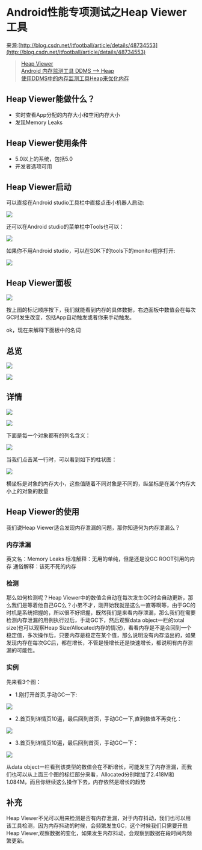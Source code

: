 # Android性能专项测试之Heap Viewer工具

来源:[http://blog.csdn.net/itfootball/article/details/48734553](http://blog.csdn.net/itfootball/article/details/48734553)

> [Heap Viewer](https://developer.android.com/intl/zh-cn/tools/performance/heap-viewer/index.html)<br/>
> [Android 内存监测工具 DDMS –> Heap](http://blog.csdn.net/feng88724/article/details/6460918)<br/>
> [使用DDMS中的内存监测工具Heap来优化内存](http://www.cnblogs.com/tianzhijiexian/p/4267919.html)

## Heap Viewer能做什么？

* 实时查看App分配的内存大小和空闲内存大小
* 发现Memory Leaks

## Heap Viewer使用条件

* 5.0以上的系统，包括5.0
* 开发者选项可用

## Heap Viewer启动

可以直接在Android studio工具栏中直接点击小机器人启动: 

![](10/1.png)

还可以在Android studio的菜单栏中Tools也可以：

![](10/2.png)

如果你不用Android studio，可以在SDK下的tools下的monitor程序打开: 

![](10/3.png)

## Heap Viewer面板

![](10/4.png)

按上图的标记顺序按下，我们就能看到内存的具体数据，右边面板中数值会在每次GC时发生改变，包括App自动触发或者你来手动触发。

ok，现在来解释下面板中的名词

## 总览

![](10/5.png)

![](10/6.png)

## 详情

![](10/7.png)

![](10/8.png)

下面是每一个对象都有的列名含义：

![](10/9.png)

当我们点击某一行时，可以看到如下的柱状图：

![](10/10.png)

横坐标是对象的内存大小，这些值随着不同对象是不同的，纵坐标是在某个内存大小上的对象的数量

## Heap Viewer的使用

我们说Heap Viewer适合发现内存泄漏的问题，那你知道何为内存泄漏么？

### 内存泄漏

英文名：Memory Leaks 
标准解释：无用的单纯，但是还是没GC ROOT引用的内存 
通俗解释：该死不死的内存

### 检测

那么如何检测呢？Heap Viewer中的数值会自动在每次发生GC时会自动更新，那么我们是等着他自己GC么？小弟不才，刚开始我就是这么一直等啊等，由于GC的时机是系统把握的，所以很不好把握，既然我们是来看内存泄漏，那么我们在需要检测内存泄漏的用例执行过后，手动GC下，然后观察data object一栏的total size(也可以观察Heap Size/Allocated内存的情况)，看看内存是不是会回到一个稳定值，多次操作后，只要内存是稳定在某个值，那么说明没有内存溢出的，如果发现内存在每次GC后，都在增长，不管是慢增长还是快速增长，都说明有内存泄漏的可能性。

### 实例

先来看3个图： 

* 1.刚打开首页,手动GC一下: 

![](10/11.png)

* 2.首页到详情页10遍，最后回到首页，手动GC一下,直到数值不再变化： 

![](10/12.png)

* 3.首页到详情页10遍，最后回到首页，手动GC一下： 

![](10/13.png)

从data object一栏看到该类型的数值会在不断增长，可能发生了内存泄漏，而我们也可以从上面三个图的标红部分来看，Allocated分别增加了2.418M和1.084M，而且你继续这么操作下去，内存依然是增长的趋势

## 补充

Heap Viewer不光可以用来检测是否有内存泄漏，对于内存抖动，我们也可以用该工具检测，因为内存抖动的时候，会频繁发生GC，这个时候我们只需要开启Heap Viewer,观察数据的变化，如果发生内存抖动，会观察到数据在段时间内频繁更新。
